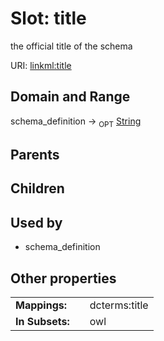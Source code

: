 
# Slot: title


the official title of the schema

URI: [linkml:title](https://w3id.org/linkml/title)


## Domain and Range

schema_definition &#8594;  <sub>OPT</sub> [String](types/String.md)

## Parents


## Children


## Used by

 * schema_definition

## Other properties

|  |  |  |
| --- | --- | --- |
| **Mappings:** | | dcterms:title |
| **In Subsets:** | | owl |


